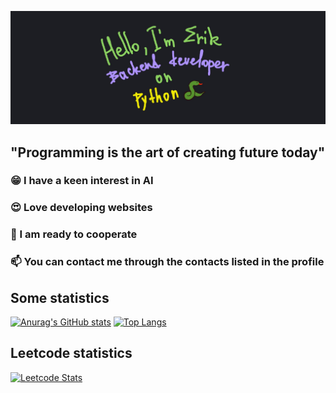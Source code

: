 ![Header](https://github.com/Fiufew/Fiufew/blob/main/assets/picture_my_header.png)

## "Programming is the art of creating future today"

### 😁 I have a keen interest in AI

### 😍 Love developing websites

### 🫡 I am ready to cooperate

### 📫 You can contact me through the contacts listed in the profile

## Some statistics
[![Anurag's GitHub stats](https://github-readme-stats.vercel.app/api?username=Fiufew)](https://github.com/anuraghazra/github-readme-stats)
[![Top Langs](https://github-readme-stats.vercel.app/api/top-langs/?username=Fiufew&layout=compact)](https://github.com/anuraghazra/github-readme-stats)

## Leetcode statistics
[![Leetcode Stats](https://leetcard.jacoblin.cool/Fiufew?border=0&radius=20)](https://leetcode.com/Fiufew)
